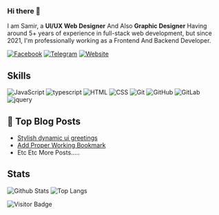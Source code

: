 ### Hi there 👋

I am Samir, a **UI/UX Web Designer** And Also **Graphic Designer** Having around 5+ years of experience in full-stack web development, but since 2021, I'm professionally working as a Frontend And Backend Developer.

[![Facebook](https://img.shields.io/badge/Facebook-%231877F2.svg?style=for-the-badge&logo=Facebook&logoColor=white)](https://www.facebook.com/Heartless.Boy.No.Love)
[![Telegram](https://img.shields.io/badge/Telegram-2CA5E0?style=for-the-badge&logo=telegram&logoColor=white)](https://t.me/Unknown_Web_Designer)
[![Website](https://img.shields.io/badge/Blogger-FF5722?style=for-the-badge&logo=blogger&logoColor=white)](https://www.itz-txs.com)

## Skills

![JavaScript](https://img.shields.io/badge/-JavaScript-black?style=flat-square&logo=javascript)
![typescript](https://img.shields.io/badge/TypeScript-3178C6?style=flat-square&logo=typescript&logoColor=white)
![HTML](https://img.shields.io/badge/-HTML5-E34F26?style=flat-square&logo=html5&logoColor=white)
![CSS](https://img.shields.io/badge/-CSS3-1572B6?style=flat-square&logo=css3)
![Git](https://img.shields.io/badge/-Git-black?style=flat-square&logo=git)
![GitHub](https://img.shields.io/badge/-GitHub-181717?style=flat-square&logo=github)
![GitLab](https://img.shields.io/badge/-GitLab-FCA121?style=flat-square&logo=gitlab)
![jquery](https://img.shields.io/badge/jQuery-0769AD?style=flat-square&logo=jquery&logoColor=white)

## 📝 Top Blog Posts

-   [Stylish dynamic ui greetings](https://www.itz-txs.com/2023/05/how-to-add-dynamic-stylish-greetings.html)
-   [Add Proper Working Bookmark](https://www.itz-txs.com/2023/05/how-to-add-proper-working-bookmark.html)
-   Etc Etc More Posts.....

## Stats

![Github Stats](https://github-readme-stats.vercel.app/api?username=Royal-Ui&count_private=true&show_icons=true&include_all_commits=true&theme=prussian&layout=compact)
![Top Langs](https://github-readme-stats.vercel.app/api/top-langs/?username=Royal-Ui&hide=TeX&layout=compact&theme=prussian)

![Visitor Badge](https://visitor-badge.laobi.icu/badge?page_id=Royal-Ui.Royal-Ui)
